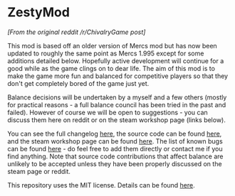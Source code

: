 # ZestyMod

*[From the original reddit /r/ChivalryGame post]*

This mod is based off an older version of Mercs mod but has now been updated to roughly the same point as Mercs 1.995 except for some additions detailed below. Hopefully active development will continue for a good while as the game clings on to dear life. The aim of this mod is to make the game more fun and balanced for competitive players so that they don't get completely bored of the game just yet.

Balance decisions will be undertaken by a myself and a few others (mostly for practical reasons - a full balance council has been tried in the past and failed). However of course we will be open to suggestions - you can discuss them here on reddit or on the steam workshop page (links below).

You can see the full changelog [here](https://github.com/vincegogh/ZestyMod/blob/master/CHANGELOG.md), the source code can be found [here](http://github.com/vincegogh/ZestyMod/), and the steam workshop page can be found [here](http://steamcommunity.com/sharedfiles/filedetails/?id=799351461). The list of known bugs can be found [here](http://github.com/vincegogh/ZestyMod/issues) - do feel free to add them directly or contact me if you find anything. Note that source code contributions that affect balance are unlikely to be accepted unless they have been properly discussed on the steam page or reddit.

This repository uses the MIT license. Details can be found [here](http://github.com/vincegogh/ZestyMod/blob/master/LICENSE).
